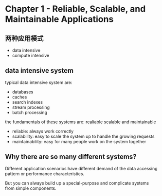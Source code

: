 # Chapter 1 - Reliable, Scalable, and Maintainable Applications

## 两种应用模式
- data intensive
- compute intensive

## data intensive system

typical data intensive system are:
- databases
- caches
- search indexes
- stream processing
- batch processing

the fundamentals of these systems are: realiable scalable and maintainable

- reliable: always work correctly
- scalability: easy to scale the system up to handle the growing requests
- maintainability: easy for many people work on the system together

## Why there are so many different systems?
Different application scenarios have different demand of the data accessing pattern or performance characteristics. 

But you can always build up a special-purpose and complicate systems from simple components.

